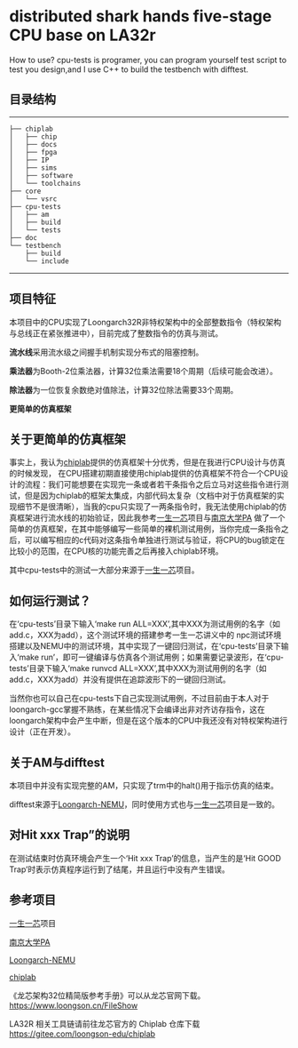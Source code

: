 # **distributed shark hands five-stage CPU base on LA32r**

How to use?
cpu-tests is programer, you can program yourself test script to test you design,and I use C++ to build the testbench with difftest.

## 目录结构
---------------
```
├── chiplab
│   ├── chip
│   ├── docs
│   ├── fpga
│   ├── IP
│   ├── sims
│   ├── software
│   └── toolchains
├── core
│   └── vsrc
├── cpu-tests
│   ├── am
│   ├── build
│   └── tests
├── doc
└── testbench
    ├── build
    └── include
```
------------
## 项目特征
本项目中的CPU实现了Loongarch32R非特权架构中的全部整数指令（特权架构与总线正在紧张推进中），目前完成了整数指令的仿真与测试。

**流水线**采用流水级之间握手机制实现分布式的阻塞控制。

**乘法器**为Booth-2位乘法器，计算32位乘法需要18个周期（后续可能会改进）。

**除法器**为一位恢复余数绝对值除法，计算32位除法需要33个周期。

**更简单的仿真框架** 

## 关于更简单的仿真框架
事实上，我认为[chiplab](https://gitee.com/loongson-edu/chiplab?_from=gitee_search)提供的仿真框架十分优秀，但是在我进行CPU设计与仿真的时候发现，
在CPU搭建初期直接使用chiplab提供的仿真框架不符合一个CPU设计的流程：我们可能想要在实现完一条或者若干条指令之后立马对这些指令进行测试，但是因为chiplab的框架太集成，内部代码太复杂（文档中对于仿真框架的实现细节不是很清晰），当我的cpu只实现了一两条指令时，我无法使用chiplab的仿真框架进行流水线的初始验证，因此我参考[一生一芯](https://ysyx.oscc.cc)项目与[南京大学PA](https://ysyx.oscc.cc/docs/ics-pa/)
做了一个简单的仿真框架，在其中能够编写一些简单的裸机测试用例，当你完成一条指令之后，可以编写相应的c代码对这条指令单独进行测试与验证，将CPU的bug锁定在比较小的范围，在CPU核的功能完善之后再接入chiplab环境。

其中cpu-tests中的测试一大部分来源于[一生一芯](https://ysyx.oscc.cc)项目。

## 如何运行测试？
在‘cpu-tests’目录下输入‘make run ALL=XXX’,其中XXX为测试用例的名字（如 add.c，XXX为add），这个测试环境的搭建参考一生一芯讲义中的
npc测试环境搭建以及NEMU中的测试环境，其中实现了一键回归测试，在‘cpu-tests’目录下输入‘make run’，即可一键编译与仿真各个测试用例；如果需要记录波形，在‘cpu-tests’目录下输入‘make runvcd ALL=XXX’,其中XXX为测试用例的名字（如 add.c，XXX为add）并没有提供在追踪波形下的一键回归测试。

当然你也可以自己在cpu-tests下自己实现测试用例，不过目前由于本人对于loongarch-gcc掌握不熟练，在某些情况下会编译出非对齐访存指令，这在loongarch架构中会产生中断，但是在这个版本的CPU中我还没有对特权架构进行设计（正在开发）。

## 关于AM与difftest
本项目中并没有实现完整的AM，只实现了trm中的halt()用于指示仿真的结束。

difftest来源于[Loongarch-NEMU](https://gitee.com/wwt_panache/la32r-nemu?_from=gitee_search)，同时使用方式也与[一生一芯](https://ysyx.oscc.cc)项目是一致的。

## 对Hit xxx Trap”的说明

在测试结束时仿真环境会产生一个‘Hit xxx Trap’的信息，当产生的是‘Hit GOOD Trap’时表示仿真程序运行到了结尾，并且运行中没有产生错误。

## 参考项目
[一生一芯](https://ysyx.oscc.cc)项目

[南京大学PA](https://ysyx.oscc.cc/docs/ics-pa/)

[Loongarch-NEMU](https://gitee.com/wwt_panache/la32r-nemu?_from=gitee_search)

[chiplab](https://gitee.com/loongson-edu/chiplab?_from=gitee_search)

《龙芯架构32位精简版参考手册》可以从龙芯官网下载。https://www.loongson.cn/FileShow

LA32R 相关工具链请前往龙芯官方的 Chiplab 仓库下载 https://gitee.com/loongson-edu/chiplab 


